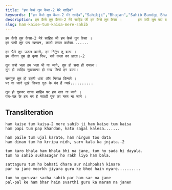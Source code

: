 ```yaml
---
title: "हम कैसे तुम कैसा-2 मेरे साहिब"
keywords: ["हम कैसे तुम कैसा-2 मेरे साहिब","Sahibji","Bhajan","Sahib Bandgi Bhajan","Sant Kabir Bhajan","bhajan lyrics","साहिब बंदगी भजन","भजन"]
description: हम कैसे तुम कैसा-2 मेरे साहिब जी हम कैसे तुम कैसा ।       हम पापी तुम पाप खण्डन, काटो सगल कलेसा.......          हम पैले तुम उजल करते, हम निर्गुण तू
slug: ham-kaise-tum-kaisa-mere-sahib
---
```


    
    हम कैसे तुम कैसा-2 मेरे साहिब जी हम कैसे तुम कैसा ।  
    हम पापी तुम पाप खण्डन, काटो सगल कलेसा.......  
  
    हम पैले तुम उजल करते, हम निर्गुण तू दाता ।  
    हम दीनन तुम हो कृपा निध, सर्व कला का ज्ञाता।-2  
  
    तुम करो भला हम भला भी ना जाने, तुम हो सदा ही दयाला।  
    तुम हो साहिब सुखसागर हो राख लियो हम बाला।  
  
    सत्तगुरु तुम हो बहती धारा और निष्पक्ष किनारे ।  
    पर ना जाने मूर्ख जियरा गुरु के भेद हैं न्यारे..........  
  
    तुम हो गुरुवर साचा साहिब पर हम सार ना जाने ।  
    पल-पल के हम भर हैं स्वार्थी गुरु का मरम ना जानें ।  


## Transliteration
    
    ham kaise tum kaisa-2 mere sahib ji ham kaise tum kaisa  
    ham papi tum pap khandan, kato sagal kalesa.......  
  
    ham paile tum ujal karate, ham nirgun too data  
    ham dinan tum ho krripa nidh, sarv kala ka jnjata.-2  
  
    tum karo bhala ham bhala bhi na jane, tum ho sada hi dayala.  
    tum ho sahib sukhasagar ho rakh liyo ham bala.  
  
    sattaguru tum ho bahati dhara aur nishpaksh kinare  
    par na jane moorkh jiyara guru ke bhed hain nyare..........  
  
    tum ho guruvar sacha sahib par ham sar na jane  
    pal-pal ke ham bhar hain svarthi guru ka maram na janen  

  